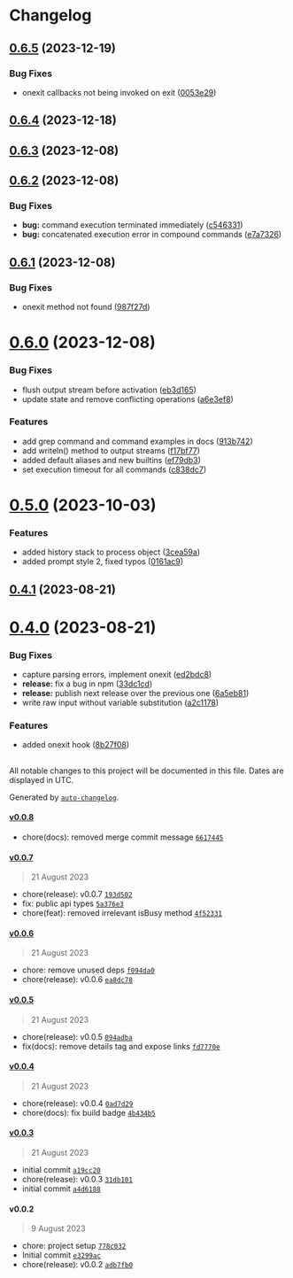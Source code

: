 # Changelog

## [0.6.5](https://github.com/henryhale/viteshell/compare/v0.6.4...v0.6.5) (2023-12-19)


### Bug Fixes

* onexit callbacks not being invoked on exit ([0053e29](https://github.com/henryhale/viteshell/commit/0053e2966cca07f2bc261fb2987956fb724a0438))

## [0.6.4](https://github.com/henryhale/viteshell/compare/v0.6.3...v0.6.4) (2023-12-18)

## [0.6.3](https://github.com/henryhale/viteshell/compare/v0.6.2...v0.6.3) (2023-12-08)

## [0.6.2](https://github.com/henryhale/viteshell/compare/v0.6.1...v0.6.2) (2023-12-08)


### Bug Fixes

* **bug:** command execution terminated immediately ([c546331](https://github.com/henryhale/viteshell/commit/c546331c457734c0b12b4885220c508ee5cd6b73))
* **bug:** concatenated execution error in compound commands ([e7a7326](https://github.com/henryhale/viteshell/commit/e7a732694b06d28097bb02656101176e995a1c11))

## [0.6.1](https://github.com/henryhale/viteshell/compare/v0.6.0...v0.6.1) (2023-12-08)


### Bug Fixes

* onexit method not found ([987f27d](https://github.com/henryhale/viteshell/commit/987f27dcfd80820e39af35e006967ee5fb9c4539))

# [0.6.0](https://github.com/henryhale/viteshell/compare/v0.5.0...v0.6.0) (2023-12-08)


### Bug Fixes

* flush output stream before activation ([eb3d165](https://github.com/henryhale/viteshell/commit/eb3d165821dafc82497b82210e80f1e09aead7f2))
* update state and remove conflicting operations ([a6e3ef8](https://github.com/henryhale/viteshell/commit/a6e3ef805c3e2e7fc0ad2da43c863607acabe919))


### Features

* add grep command and command examples in docs ([913b742](https://github.com/henryhale/viteshell/commit/913b7422906d28a9f05ef7baf4d026690691122a))
* add writeln() method to output streams ([f17bf77](https://github.com/henryhale/viteshell/commit/f17bf770f330cf20f6db0f82af107f8e6c21f562))
* added default aliases and new builtins ([ef79db3](https://github.com/henryhale/viteshell/commit/ef79db3603de45ff103f87c1469a71942e74f05d))
* set execution timeout for all commands ([c838dc7](https://github.com/henryhale/viteshell/commit/c838dc7caac6e75a929936d89763664e5e666fb9))

# [0.5.0](https://github.com/henryhale/viteshell/compare/v0.4.1...v0.5.0) (2023-10-03)


### Features

* added history stack to process object ([3cea59a](https://github.com/henryhale/viteshell/commit/3cea59a1bfc1e7f5e2c9a84b79171d13d9700a4d))
* added prompt style 2, fixed typos ([0161ac9](https://github.com/henryhale/viteshell/commit/0161ac9ad8b888f6f574ecb21ee03af5e68669e1))

## [0.4.1](https://github.com/henryhale/viteshell/compare/v0.4.0...v0.4.1) (2023-08-21)

# [0.4.0](https://github.com/henryhale/viteshell/compare/v0.0.8...v0.4.0) (2023-08-21)


### Bug Fixes

* capture parsing errors, implement onexit ([ed2bdc8](https://github.com/henryhale/viteshell/commit/ed2bdc849cfd6c07a64a7f7f8ca8d8064ac10ac1))
* **release:** fix a bug in npm ([33dc1cd](https://github.com/henryhale/viteshell/commit/33dc1cd39909886d202bc614772f897456aa27f9))
* **release:** publish next release over the previous one ([6a5eb81](https://github.com/henryhale/viteshell/commit/6a5eb81afe18ff1329d4dbc8c33bf2c5db306feb))
* write raw input without variable substitution ([a2c1178](https://github.com/henryhale/viteshell/commit/a2c11785c4aa107f17af283238d623c7ddd9ab69))


### Features

* added onexit hook ([8b27f08](https://github.com/henryhale/viteshell/commit/8b27f0846235d065655cdacc166d671e827386ab))

##

All notable changes to this project will be documented in this file. Dates are displayed in UTC.

Generated by [`auto-changelog`](https://github.com/CookPete/auto-changelog).

#### [v0.0.8](https://github.com/henryhale/viteshell/compare/v0.0.7...v0.0.8)

- chore(docs): removed merge commit message [`6617445`](https://github.com/henryhale/viteshell/commit/6617445bdbe31fe632061d63e522aa6abbef8bd6)

#### [v0.0.7](https://github.com/henryhale/viteshell/compare/v0.0.6...v0.0.7)

> 21 August 2023

- chore(release): v0.0.7 [`193d502`](https://github.com/henryhale/viteshell/commit/193d502f5c3777219f5d529d9768a9187566d761)
- fix: public api types [`5a376e3`](https://github.com/henryhale/viteshell/commit/5a376e3cf951854e47600ed83f4d496abb8575eb)
- chore(feat): removed irrelevant isBusy method [`4f52331`](https://github.com/henryhale/viteshell/commit/4f52331cec692850a3fb38b63d0adf9c6d1781bc)

#### [v0.0.6](https://github.com/henryhale/viteshell/compare/v0.0.5...v0.0.6)

> 21 August 2023

- chore: remove unused deps [`f094da0`](https://github.com/henryhale/viteshell/commit/f094da0019e343067be8e30e4fc21dd2b6763f41)
- chore(release): v0.0.6 [`ea8dc78`](https://github.com/henryhale/viteshell/commit/ea8dc782b149c06ad38ed0a8823adfd832497436)

#### [v0.0.5](https://github.com/henryhale/viteshell/compare/v0.0.4...v0.0.5)

> 21 August 2023

- chore(release): v0.0.5 [`094adba`](https://github.com/henryhale/viteshell/commit/094adba34b0848fd71f776d3e726ac09639264b4)
- fix(docs): remove details tag and expose links [`fd7770e`](https://github.com/henryhale/viteshell/commit/fd7770e37a772a10d0861e71426015fcae5b3dcb)

#### [v0.0.4](https://github.com/henryhale/viteshell/compare/v0.0.3...v0.0.4)

> 21 August 2023

- chore(release): v0.0.4 [`0ad7d29`](https://github.com/henryhale/viteshell/commit/0ad7d29149feb6558f4510ebdc29b9e553991178)
- chore(docs): fix build badge [`4b434b5`](https://github.com/henryhale/viteshell/commit/4b434b518266ef461a8e3ed0918df957fcf5c674)

#### [v0.0.3](https://github.com/henryhale/viteshell/compare/v0.0.2...v0.0.3)

> 21 August 2023

- initial commit [`a19cc20`](https://github.com/henryhale/viteshell/commit/a19cc20161320bd60b53f062c2daadaa382ea41c)
- chore(release): v0.0.3 [`31db101`](https://github.com/henryhale/viteshell/commit/31db101b8ec0425af2b9cbb0931a228d6118e873)
- initial commit [`a4d6188`](https://github.com/henryhale/viteshell/commit/a4d618827759fbb84f30b5d15757e4e509ef9d90)

#### v0.0.2

> 9 August 2023

- chore: project setup [`778c032`](https://github.com/henryhale/viteshell/commit/778c032afac4a9d2350d028693eafab87c56abab)
- Initial commit [`e3299ac`](https://github.com/henryhale/viteshell/commit/e3299acb036952467d18a61846279806f53d6d45)
- chore(release): v0.0.2 [`adb7fb0`](https://github.com/henryhale/viteshell/commit/adb7fb085bc971f18939bd9eb96a92e723adecff)